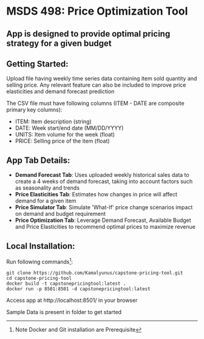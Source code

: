 # MSDS 498: Price Optimization Tool

## App is designed to provide optimal pricing strategy for a given budget

## Getting Started:
Upload file having weekly time series data containing item sold quantity and selling price. Any relevant feature can also be included to improve price elasticities and demand forecast prediction

The CSV file must have following columns (ITEM - DATE are composite primary key columns):
- ITEM: Item description (string) 
- DATE: Week start/end date (MM/DD/YYYY) 
- UNITS: Item volume for the week (float) 
- PRICE: Selling price of the item (float)

## App Tab Details:
- **Demand Forecast Tab**: Uses uploaded weekly historical sales data to create a 4 weeks of demand forecast, taking into account factors such as seasonality and trends
- **Price Elasticities Tab**: Estimates how changes in price will affect demand for a given item
- **Price Simulator Tab**: Simulate 'What-If' price change scenarios impact on demand and budget requirement
- **Price Optimization Tab**: Leverage Demand Forecast, Available Budget and Price Elasticities to recommend optimal prices to maximize revenue

## Local Installation:
 Run following commands[^1]:

 ```
 git clone https://github.com/Kamalyunus/capstone-pricing-tool.git
 cd capstone-pricing-tool
 docker build -t capstonepricingtool:latest . 
 docker run -p 8501:8501 -d capstonepricingtool:latest
 ```
 Access app at  http://localhost:8501/ in your browser

Sample Data is present in folder to get started

 [^1]: Note Docker and Git installation are Prerequisite
